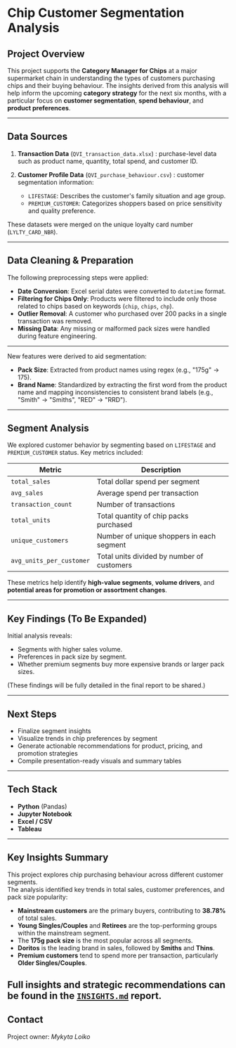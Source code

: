 #  Chip Customer Segmentation Analysis

##  Project Overview

This project supports the **Category Manager for Chips** at a major supermarket chain in understanding the types of customers purchasing chips and their buying behaviour. The insights derived from this analysis will help inform the upcoming **category strategy** for the next six months, with a particular focus on **customer segmentation**, **spend behaviour**, and **product preferences**.

---

##  Data Sources

1. **Transaction Data** (`QVI_transaction_data.xlsx`) : purchase-level data such as product name, quantity, total spend, and customer ID.

2. **Customer Profile Data** (`QVI_purchase_behaviour.csv`) : customer segmentation information:
   - `LIFESTAGE`: Describes the customer's family situation and age group.
   - `PREMIUM_CUSTOMER`: Categorizes shoppers based on price sensitivity and quality preference.

These datasets were merged on the unique loyalty card number (`LYLTY_CARD_NBR`).

---

##  Data Cleaning & Preparation

The following preprocessing steps were applied:

- **Date Conversion**: Excel serial dates were converted to `datetime` format.
- **Filtering for Chips Only**: Products were filtered to include only those related to chips based on keywords (`chip`, `chips`, `chp`).
- **Outlier Removal**: A customer who purchased over 200 packs in a single transaction was removed.
- **Missing Data**: Any missing or malformed pack sizes were handled during feature engineering.

---

New features were derived to aid segmentation:

- **Pack Size**: Extracted from product names using regex (e.g., "175g" → 175).
- **Brand Name**: Standardized by extracting the first word from the product name and mapping inconsistencies to consistent brand labels (e.g., "Smith" → "Smiths", "RED" → "RRD").

---

##  Segment Analysis

We explored customer behavior by segmenting based on `LIFESTAGE` and `PREMIUM_CUSTOMER` status. Key metrics included:

| Metric | Description |
|--------|-------------|
| `total_sales` | Total dollar spend per segment |
| `avg_sales` | Average spend per transaction |
| `transaction_count` | Number of transactions |
| `total_units` | Total quantity of chip packs purchased |
| `unique_customers` | Number of unique shoppers in each segment |
| `avg_units_per_customer` | Total units divided by number of customers |

These metrics help identify **high-value segments**, **volume drivers**, and **potential areas for promotion or assortment changes**.

---

## Key Findings (To Be Expanded)

Initial analysis reveals:
- Segments with higher sales volume.
- Preferences in pack size by segment.
- Whether premium segments buy more expensive brands or larger pack sizes.

(These findings will be fully detailed in the final report to be shared.)

---

##  Next Steps

- Finalize segment insights
- Visualize trends in chip preferences by segment
- Generate actionable recommendations for product, pricing, and promotion strategies
- Compile presentation-ready visuals and summary tables

---

## Tech Stack

- **Python** (Pandas)
- **Jupyter Notebook**
- **Excel / CSV**
- **Tableau**

---
## Key Insights Summary

This project explores chip purchasing behaviour across different customer segments.  
The analysis identified key trends in total sales, customer preferences, and pack size popularity:

- **Mainstream customers** are the primary buyers, contributing to **38.78%** of total sales.
- **Young Singles/Couples** and **Retirees** are the top-performing groups within the mainstream segment.
- The **175g pack size** is the most popular across all segments.
- **Doritos** is the leading brand in sales, followed by **Smiths** and **Thins**.
- **Premium customers** tend to spend more per transaction, particularly **Older Singles/Couples**.

Full insights and strategic recommendations can be found in the [`INSIGHTS.md`](INSIGHTS.md) report.
---
## Contact

Project owner: *Mykyta Loiko*  



